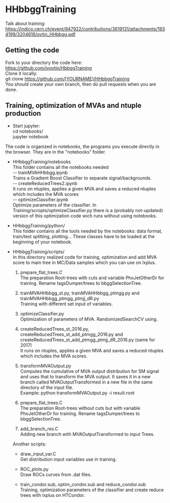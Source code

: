 # HHbbggTraining
Talk about training: https://indico.cern.ch/event/847922/contributions/3619131/attachments/1934199/3204616/ovtin_HHbbgg.pdf <br /> 

## Getting the code
Fork to your directory the code here: https://github.com/ivovtin/HbbggTraining<br />
Clone it locally:<br />
git clone https://github.com/[YOURNAME]/HHbbggTraining <br />
You should create your own branch, then do pull requests when you are done. <br />

## Training, optimization of MVAs and ntuple production
- Start jupyter: <br />
cd notebooks/ <br />
jupyter notebook <br />

The code is organized in notebooks, the programs you execute directly in the browser. They
are in the "notebooks" folder. <br />

- HHbbggTraining/notebooks <br />
This folder contains all the notebooks needed <br />
-- trainMVAHHbbgg.ipynb  <br />
Trains a Gradient Boost Classifier to separate signal/backgrounds. <br />
-- createReducedTrees2.ipynb <br />
It runs on ntuples, applies a given MVA and saves a reduced ntuples which includes the MVA scores <br />
-- optimizeClassifier.ipynb <br />
Optimize parameters of the classifier. In Training/scropts/optimizeClassifier.py there is a (probably not-updated) version
of this optimization code wich runs without using notebooks. 


- HHbbggTraining/python/<br />
This folder contains all the tools needed by the notebooks: data format, train/test splitting, plotting... 
These classes have to be loaded at the beginning of your notebook.

- HHbbggTraining/scripts/<br />
  In this directory realized code for training, optimization and add MVA score to main tree in MC/Data samples which you can use on lxplus. <br />
  1. prepare_flat_trees.C <br />
  The preparation Root-trees with cuts and variable PhoJetOtherDr for training. Rename tagsDumper/trees to bbggSelectionTree.

  2. trainMVAHHbbgg_st.py, trainMVAHHbbgg_ptmgg.py and trainMVAHHbbgg_ptmgg_ptmjj_dR.py <br />
  Training with different set input of variables.

  3. optimizeClassifier.py <br />
  Optimization of parameters of MVA. RandomizedSearchCV using.

  4. createReducedTrees_st_2016.py, createReducedTrees_st_add_ptmgg_2016.py and createReducedTrees_st_add_ptmgg_ptmjj_dR_2016.py (same for 2017) <br />
  It runs on ntuples, applies a given MVA and saves a reduced ntuples which includes the MVA scores.

  5. transformMVAOutput.py <br />
   Computes the cumulative of MVA output distribution for SM signal and uses that to transform the MVA output. It saves it in a new branch called MVAOutputTransformed in a new file in the same directory of the input file. <br />
   Example:
   python transformMVAOutput.py -i result.root 

  6. prepare_flat_trees.C <br />
  The preparation Root-trees without cuts but with variable PhoJetOtherDr for training. Rename tagsDumper/trees to bbggSelectionTree. 
  
  7. add_branch_res.C <br />
  Adding new branch with MVAOutputTransformed to input Trees.

  Another scripts: <br />

  - draw_input_var.C <br />
  Get distribution input variables use in training.

  - ROC_plots.py <br />
  Draw ROCs curves from .dat files.

  - train_condor.sub, optim_condor.sub and reduce_condor.sub <br />
  Training, optimization parameters of the classifier and create reduce trees with lxplus on HTCondor.



